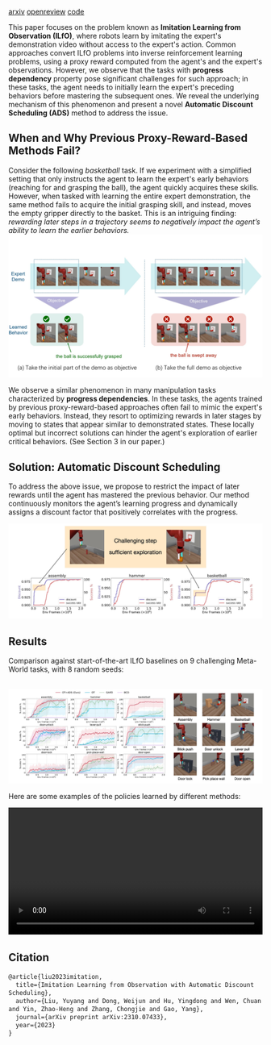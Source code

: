 <!--
This is a poster paper for the 12th International Conference on Learning Representations (ICLR 2024). The [official code](https://github.com/dwjshift/IL_ADS) is available on GitHub.

**Paper Link:**

- Latest version: [arxiv link](https://arxiv.org/abs/2310.07433)
- [Openreview submission](https://openreview.net/forum?id=pPJTQYOpNI)
-->
[arxiv](https://arxiv.org/abs/2310.07433) [openreview](https://openreview.net/forum?id=pPJTQYOpNI) [code](https://github.com/dwjshift/IL_ADS)

This paper focuses on the problem known as **Imitation Learning from Observation (ILfO)**, where robots learn by imitating the expert's demonstration video without access to the expert's action. Common approaches convert ILfO problems into inverse reinforcement learning problems, using a proxy reward computed from the agent's and the expert's observations. However, we observe that the tasks with **progress dependency** property pose significant challenges for such approach; in these tasks, the agent needs to initially learn the expert's preceding behaviors before mastering the subsequent ones. We reveal the underlying mechanism of this phenomenon and present a novel **Automatic Discount Scheduling (ADS)** method to address the issue.


## When and Why Previous Proxy-Reward-Based Methods Fail?
Consider the following *basketball* task. If we experiment with a simplified setting that only instructs the agent to learn the expert's early behaviors (reaching for and grasping the ball), the agent quickly acquires these skills. However, when tasked with learning the entire expert demonstration, the same method fails to acquire the initial grasping skill, and instead, moves the empty gripper directly to the basket. This is an intriguing finding: *rewarding later steps in a trajectory seems to negatively impact the agent’s ability to learn the earlier behaviors.*
![motivation](index.assets/motivation.jpg)

We observe a similar phenomenon in many manipulation tasks characterized by **progress dependencies**. In these tasks, the agents trained by previous proxy-reward-based approaches often fail to mimic the expert's early behaviors. Instead, they resort to optimizing rewards in later stages by moving to states that appear similar to demonstrated states. These locally optimal but incorrect solutions can hinder the agent's exploration of earlier critical behaviors. (See Section 3 in our paper.)

## Solution: Automatic Discount Scheduling
To address the above issue, we propose to restrict the impact of later rewards until the agent has mastered the previous behavior. Our method continuously monitors the agent’s learning progress and dynamically assigns a discount factor that positively correlates with the progress.

![adaptive](index.assets/adaptive.jpg)

## Results

Comparison against start-of-the-art ILfO baselines on 9 challenging Meta-World tasks, with 8 random seeds:

​	![performance](index.assets/result.jpg)


Here are some examples of the policies learned by different methods:

<video src="index.assets/example.mp4" controls autoplay loop width="100%"></video>

## Citation

```
@article{liu2023imitation,
  title={Imitation Learning from Observation with Automatic Discount Scheduling},
  author={Liu, Yuyang and Dong, Weijun and Hu, Yingdong and Wen, Chuan and Yin, Zhao-Heng and Zhang, Chongjie and Gao, Yang},
  journal={arXiv preprint arXiv:2310.07433},
  year={2023}
}
```

